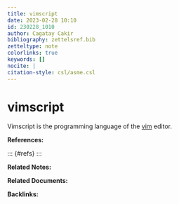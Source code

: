 ```yaml
---
title: vimscript
date: 2023-02-28 10:10
id: 230228_1010
author: Cagatay Cakir
bibliography: zettelsref.bib
zetteltype: note
colorlinks: true
keywords: []
nocite: |
citation-style: csl/asme.csl
---
```


<!---tags:vim:vimscript:--->

# vimscript 

Vimscript is the programming language of the [vim](230210_1250.md) editor.


**References:**

::: {#refs}
:::

**Related Notes:**


**Related Documents:**


**Backlinks:**

